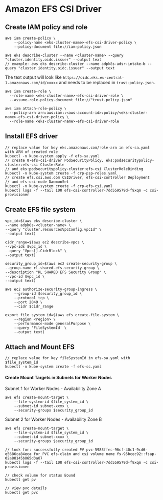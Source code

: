 # Amazon EFS CSI Driver

## Create IAM policy and role
```
aws iam create-policy \
    --policy-name <eks-cluster-name>-efs-csi-driver-policy \
    --policy-document file://iam-policy.json

aws eks describe-cluster --name <cluster-name> --query "cluster.identity.oidc.issuer" --output text
// example: aws eks describe-cluster --name adpk8s-adsr-intake-b --query "cluster.identity.oidc.issuer" --output text
```

The text output will look like `https://oidc.eks.eu-central-1.amazonaws.com/id/xxxxx` and needs to be replaced in `trust-policy.json`.

```
aws iam create-role \
  --role-name <eks-cluster-name>-efs-csi-driver-role \
  --assume-role-policy-document file://"trust-policy.json"

aws iam attach-role-policy \
  --policy-arn arn:aws:iam::<aws-account-id>:policy/<eks-cluster-name>-efs-csi-driver-policy \
  --role-name <eks-cluster-name>-efs-csi-driver-role
```

## Install EFS driver
```
// replace value for key eks.amazonaws.com/role-arn in efs-sa.yaml with ARN of created role
kubectl -n kube-system apply -f efs-sa.yaml
// create 0-efs-csi-driver PodSecurityPolicy, eks:podsecuritypolicy-cluster:efs-csi ClusterRole
// and eks:podsecuritypolicy-cluster:efs-csi ClusterRoleBinding
kubectl -n kube-system create -f crp-psp-roles.yaml
// create efs.csi.aws.com CSIDriver, efs-csi-controller Deployment
// and efs-csi-node DaemonSet
kubectl -n kube-system create -f crp-efs-csi.yaml
kubectl logs -f --tail 100 efs-csi-controller-7dd559579d-f9xqm -c csi-provisioner
```

## Create EFS file system
```
vpc_id=$(aws eks describe-cluster \
--name adpk8s-<cluster-name> \
--query "cluster.resourcesVpcConfig.vpcId" \
--output text)

cidr_range=$(aws ec2 describe-vpcs \
--vpc-ids $vpc_id \
--query "Vpcs[].CidrBlock" \
--output text)

security_group_id=$(aws ec2 create-security-group \
--group-name rl-shared-efs-security-group \
--description "RL SHARED EFS Security Group" \
--vpc-id $vpc_id \
--output text)

aws ec2 authorize-security-group-ingress \
    --group-id $security_group_id \
    --protocol tcp \
    --port 2049 \
    --cidr $cidr_range
```

```
export file_system_id=$(aws efs create-file-system \
    --region <region> \
    --performance-mode generalPurpose \
    --query 'FileSystemId' \
    --output text)
```

## Attach and Mount EFS
```
// replace value for key fileSystemId in efs-sa.yaml with $file_system_id
kubectl -n kube-system create -f efs-sc.yaml
```

#### Create Mount Targets in Subnets for Worker Nodes

Subnet 1 for Worker Nodes - Availability Zone A
```
aws efs create-mount-target \
    --file-system-id $file_system_id \
    --subnet-id subnet-xxxx \
    --security-groups $security_group_id
```

Subnet 2 for Worker Nodes - Availability Zone B
```
aws efs create-mount-target \
    --file-system-id $file_system_id \
    --subnet-id subnet-xxxx \
    --security-groups $security_group_id
```

```
// look for: successfully created PV pvc-5983ffec-96cf-40c1-9cd6-e5686ca84eca for PVC efs-claim and csi volume name fs-95bcec92::fsap-02a88145b865d3a87
kubectl logs -f --tail 100 efs-csi-controller-7dd559579d-f9xqm -c csi-provisioner

// check volume for status Bound
kubectl get pv

// view pvc details
kubectl get pvc
```
